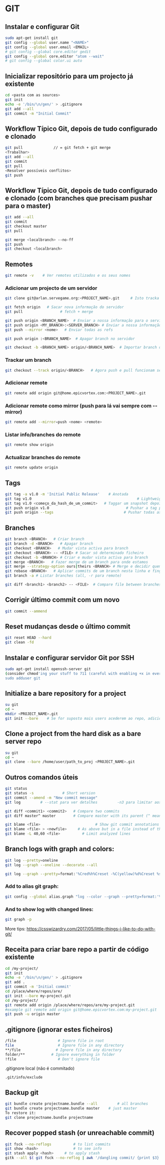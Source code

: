 # GIT

## Instalar e configurar Git
```bash
sudo apt-get install git
git config --global user.name "<NAME>"
git config --global user.email <EMAIL>
# git config --global core.editor gedit
git config --global core.editor "atom --wait"
# git config --global color.ui auto
```

## Inicializar repositório para um projecto já existente
```bash
cd <pasta com as sources>
git init
echo -e '/bin/\n/gen/' > .gitignore
git add --all
git commit -m "Initial Commit"
```

## Workflow Típico Git, depois de tudo configurado e clonado
```bash
git pull              // = git fetch + git merge
<Trabalhar>
git add --all
git commit
git pull
<Resolver possíveis conflitos>
git push
```

## Workflow Típico Git, depois de tudo configurado e clonado (com branches que precisam pushar para o master)
```bash
git add --all
git commit
git checkout master
git pull

git merge <localbranch> --no-ff
git push
git checkout <localbranch>
```

## Remotes

```bash
git remote -v    # Ver remotes utilizados e os seus nomes
```

### Adicionar um projecto de um servidor
```bash
git clone git@arlan.servegame.org:<PROJECT_NAME>.git     # Isto tracka os branches (todos?)

git fetch origin   # Sacar nova informação do servidor
git pull                 # fetch + merge

git push origin <BRANCH_NAME>  # Enviar a nossa informação para o servidor. Branch-pai chama-se "master"
git push origin <MY_BRANCH>:<SERVER_BRANCH> # Enviar a nossa informação para o servidor, com controlo detalhado dos branches
git push --mirror <nome>   # Enviar todas as refs

git push origin :<BRANCH_NAME>  # Apagar branch no servidor

git checkout -b <BRANCH_NAME> origin/<BRANCH_NAME>  # Importar branch do servidor
```

### Trackar um branch
```bash
git checkout --track origin/<BRANCH>   # Agora push e pull funcionam sem argumentos (pull é um fetch para um branch)
```

### Adicionar remote
```bash
git remote add origin git@home.epicvortex.com:<PROJECT_NAME>.git
```

### Adicionar remote como mirror (push para lá vai sempre com --mirror)
```bash
git remote add --mirror=push <nome> <remote>
```

### Listar info/branches do remote
```bash
git remote show origin
```

### Actualizar branches do remote
```bash
git remote update origin
```

## Tags
```bash
git tag -a v1.0 -m 'Initial Public Release'    # Anotada
git tag v1.0                                                # Lightweight
git tag v1.0 <começo_da_hash_de_um_commit>   # Taggar um snapshot depois do commit estar feito
git push origin v1.0                                   # Pushar a tag para o remote
git push origin --tags                                # Pushar todas as tags para o remote
```

## Branches
```bash
git branch <BRANCH>   # Criar branch
git branch -d <BRANCH>   # Apagar branch
git checkout <BRANCH>   # Mudar vista activa para branch
git checkout <BRANCH> -- <FILE> # Sacar só determinado ficheiro
git checkout -b <BRANCH> # Criar e mudar vista activa para branch
git merge <BRANCH>   # Fazer merge de um branch para onde estamos
git merge --strategy-option ours|theirs <BRANCH> # Merge e decidir quem ganha os conflitos
git rebase <BRANCH>   # Aplicar commits de um branch nesta linha e fingir que foi aqui desde sempre. Não usar em commits remotos!!!
git branch -a # Listar branches (all, -r para remote)

git diff <branch1> <branch2> -- <FILE>  # Compare file between branches
```

## Corrigir último commit com um novo
```bash
git commit --ammend
```

## Reset mudanças desde o último commit
```bash
git reset HEAD --hard
git clean -fd
```

## Instalar e configurar servidor Git por SSH
```bash
sudo apt-get install openssh-server git
(consider chmod'ing your stuff to 711 (careful with enabling +x in everything), search around, example: chmod -R go-rwx /home/alice)
sudo adduser git
```

## Initialize a bare repository for a project
```bash
su git
cd ~
mkdir <PROJECT_NAME>.git
git init --bare    # Se for suposto mais users acederem ao repo, adicionar --shared
```

## Clone a project from the hard disk as a bare server repo
```bash
su git
cd ~
git clone --bare /home/user/path_to_proj <PROJECT_NAME>.git
```

## Outros comandos úteis
```bash
git status
git status -s             # Short version
git commit --amend -m "New commit message"
git log         # --stat para ver detalhes         -n3 para limitar aos ultimos 3

git diff <commit1> <commit2>   # Compare two commits
git diff master^ master        # Compare master with its parent (^ means "parent of")

git blame <file>                         # Show git commit annotations in each line of a file
git blame <file> > <newfile>     # As above but in a file instead of the terminal
git blame -L 40,60 <file>          # Limit analyzed lines
```

## Branch logs with graph and colors:
```bash
git log --pretty=oneline
git log --graph --oneline --decorate --all

git log --graph --pretty=format:'%Cred%h%Creset -%C(yellow)%d%Creset %s %Cgreen(%cr) %C(bold blue)<%an>%Creset' --abbrev-commit
```

### Add to alias git graph:
```bash
git config --global alias.graph "log --color --graph --pretty=format:'%Cred%h%Creset -%C(yellow)%d%Creset %s %Cgreen(%cr) %C(bold blue)<%an>%Creset' --abbrev-commit"
```

### And to show log with changed lines:
```bash
git graph -p
```
More tips: https://csswizardry.com/2017/05/little-things-i-like-to-do-with-git/

## Receita para criar bare repo a partir de código existente
```bash
cd /my-project/
git init
echo -e '/bin/\n/gen/' > .gitignore
git add .
git commit -m 'Initial commit'
cd /place/where/repos/are/
git init --bare my-project.git
cd /my-project/
git remote add origin /place/where/repos/are/my-project.git
#example git remote add origin git@home.epicvortex.com:my-project.git
git push -u origin master                                                                # setting up "upstream" and pushing the first commit
```

## .gitignore (ignorar estes ficheiros)
```bash
/file                   # Ignore file in root
file                    # Ignore file in any directory
**/file                # Ignore file in any directory
folder/**            # Ignore everything in folder
!file                   # Don't ignore file
```

.gitignore local (não é commitado)

`.git/info/exclude`

## Backup git
```bash
git bundle create projectname.bundle --all         # all branches
git bundle create projectname.bundle master    # just master
To restore it:
git clone projectname.bundle projectname
```

## Recover popped stash (or unreachable commit)
```bash
git fsck --no-reflogs          # to list commits
git show <hash>                # to see info
git stash apply <hash>     # to apply stash
gitk --all $( git fsck --no-reflog | awk '/dangling commit/ {print $3}' )                                   # GUI log version
```

